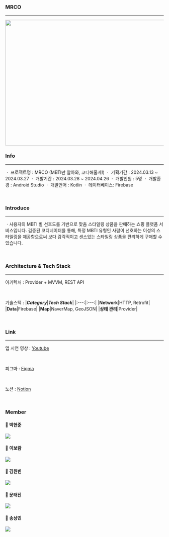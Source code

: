 ### MRCO
<hr>
<img src="https://github.com/user-attachments/assets/192ad83b-fb71-4200-a217-6b5e42883ae5" width="720" height="400"/>

### Info
<hr>

ㆍ  프로젝트명  : MRCO (MBTI만 알아와, 코디해줄게!)
ㆍ  기획기간    : 2024.03.13 ~ 2024.03.27
ㆍ  개발기간    : 2024.03.28 ~ 2024.04.26
ㆍ  개발인원    : 5명
ㆍ  개발환경    : Android Studio
ㆍ  개발언어    : Kotlin
ㆍ  데이터베이스: Firebase

</br>

###  Introduce

<hr>

ㆍ사용자의 MBTI 별 선호도를 기반으로 맞춤 스타일링 상품을 판매하는 쇼핑 플랫폼 서비스입니다.
  검증된 코디네이터를 통해, 특정 MBTI 유형인 사람이 선호하는 이성의 스타일링을 제공함으로써
  보다 감각적이고 센스있는 스타일링 상품을 편리하게 구매할 수 있습니다.
    
</br>

###  Architecture & Tech Stack

<hr>

아키텍처 : Provider + MVVM, REST API

</br>

기술스택 :
|***Category***|***Tech Stack***|
|:---:|:---:|
|**Network**|HTTP, Retrofit|
|**Data**|Firebase|
|**Map**|NaverMap, GeoJSON|
|**상태 관리**|Provider|

</br>

###  Link

<hr>

앱 시연 영상 : <a href="https://youtu.be/1sHPeT0WGFo">Youtube</a>

</br>

피그마 : <a href="https://www.figma.com/file/193zUmGJRnDWxupngbFmW9/4-Team-(MRCO)?type=design&node-id=54795%3A1646&mode=design&t=i2DvXl4SiNKQK6qb-1">Figma</a>

</br>

노션 : <a href="https://rounded-ketch-48e.notion.site/MRCO-9f1e82501b7b44af92dfd1c3970d6d53?pvs=4">Notion</a>

</br>

###  Member 
<h4>🧑 박현준</h4>
<a href="https://github.com/pakkyunn">
    <img src="http://img.shields.io/badge/pakkyunn-gray?logo=github"/>
</a>
<h4>👧 이보람</h4>
<a href="https://github.com/dev-worthwhile">
    <img src="http://img.shields.io/badge/dev--worthwhile-gray?logo=github"/>
</a>
<h4>🧑 김원빈</h4>
<a href="https://github.com/diffngood">
    <img src="http://img.shields.io/badge/diffngood-gray?logo=github"/>
</a>
<h4>🧑 문태진</h4>
<a href="https://github.com/TedMoon99">
    <img src="http://img.shields.io/badge/TedMoon99-gray?logo=github"/>
</a>
<h4>🧑 송상민</h4>
<a href="https://github.com/wtoshm">
    <img src="http://img.shields.io/badge/wtoshm-gray?logo=github"/>
</a>


